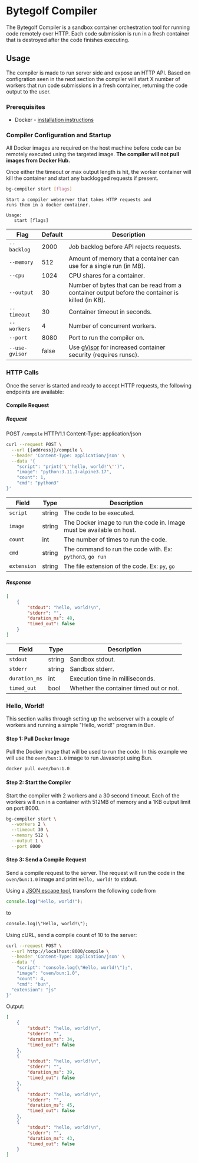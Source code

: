 # Bytegolf Compiler

The Bytegolf Compiler is a sandbox container orchestration tool for
running code remotely over HTTP. Each code submission is run in a fresh
container that is destroyed after the code finishes executing.

## Usage

The compiler is made to run server side and expose an HTTP API. Based on 
configration seen in the next section the compiler will start X number of 
workers that run code submissions in a fresh container, returning the code 
output to the user.

### Prerequisites

- Docker - [installation instructions](https://docs.docker.com/engine/install/)

### Compiler Configuration and Startup

All Docker images are required on the host machine before code can be remotely
executed using the targeted image. **The compiler will not pull images from
Docker Hub.**

Once either the timeout or max output length is hit, the worker container will
kill the container and start any backlogged requests if present.

```sh
bg-compiler start [flags]
```

```
Start a compiler webserver that takes HTTP requests and 
runs them in a docker container.

Usage:
   start [flags]
```

| Flag | Default | Description |
|---|---|---|
| `--backlog`| 2000 | Job backlog before API rejects requests. |
| `--memory` | 512 | Amount of memory that a container can use for a single run (in MB). |
| `--cpu` | 1024 | CPU shares for a container. |
| `--output` | 30 | Number of bytes that can be read from a container output before the container is killed (in KB). |
| `--timeout` | 30 | Container timeout in seconds. |
| `--workers` | 4 | Number of concurrent workers. |
| `--port` | 8080 | Port to run the compiler on. |
| `--use-gvisor` | false | Use [gVisor](https://gvisor.dev/) for increased container security (requires runsc). |

### HTTP Calls

Once the server is started and ready to accept HTTP requests, the following
endpoints are available:

#### Compile Request

##### Request

POST `/compile` HTTP/1.1
Content-Type: application/json

```sh
curl --request POST \
  --url {{address}}/compile \
  --header 'Content-Type: application/json' \
  --data '{
	"script": "print('\''hello, world!'\'')",
	"image": "python:3.11.1-alpine3.17",
	"count": 1,
	"cmd": "python3"
}'
```

| Field | Type | Description |
|---|---|---|
| `script` | string | The code to be executed. |
| `image` | string | The Docker image to run the code in. Image must be available on host. |
| `count` | int | The number of times to run the code. |
| `cmd` | string | The command to run the code with. Ex: `python3`, `go run` |
| `extension` | string | The file extension of the code. Ex: `py`, `go` |


##### Response

```json
[
	{
		"stdout": "hello, world!\n",
		"stderr": "",
		"duration_ms": 48,
		"timed_out": false
	}
]
```

| Field | Type | Description |
|---|---|---|
| `stdout` | string | Sandbox stdout. |
| `stderr` | string | Sandbox stderr. |
| `duration_ms` | int | Execution time in milliseconds. |
| `timed_out` | bool | Whether the container timed out or not. |


### Hello, World!

This section walks through setting up the webserver with a couple of workers
and running a simple "Hello, world!" program in Bun.

#### Step 1: Pull Docker Image

Pull the Docker image that will be used to run the code. In this example we
will use the `oven/bun:1.0` image to run Javascript using Bun.

```sh
docker pull oven/bun:1.0
```

#### Step 2: Start the Compiler

Start the compiler with 2 workers and a 30 second timeout. Each of the workers 
will run in a container with 512MB of memory and a 1KB output limit on port 8000.

```sh
bg-compiler start \
  --workers 2 \
  --timeout 30 \
  --memory 512 \
  --output 1 \
  --port 8000
```

#### Step 3: Send a Compile Request

Send a compile request to the server. The request will run the code in the
`oven/bun:1.0` image and print `Hello, world!` to stdout.

Using a [JSON escape tool](https://www.freeformatter.com/json-escape.html#before-output),
transform the following code from

```javascript
console.log("Hello, world!");
```

to

```txt
console.log(\"Hello, world!\");
```

Using cURL, send a compile count of 10 to the server:

```sh
curl --request POST \
  --url http://localhost:8000/compile \
  --header 'Content-Type: application/json' \
  --data '{
	"script": "console.log(\"Hello, world!\");",
	"image": "oven/bun:1.0",
	"count": 4,
	"cmd": "bun",
  "extension": "js"
}'
```

Output:

```json
[
	{
		"stdout": "hello, world!\n",
		"stderr": "",
		"duration_ms": 34,
		"timed_out": false
	},
	{
		"stdout": "hello, world!\n",
		"stderr": "",
		"duration_ms": 39,
		"timed_out": false
	},
	{
		"stdout": "hello, world!\n",
		"stderr": "",
		"duration_ms": 45,
		"timed_out": false
	},
	{
		"stdout": "hello, world!\n",
		"stderr": "",
		"duration_ms": 43,
		"timed_out": false
	}
]
```